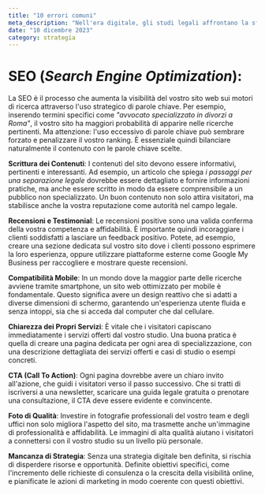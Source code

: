 ```yaml
---
title: "10 errori comuni"
meta_description: "Nell'era digitale, gli studi legali affrontano la sfida di distinguersi in un mercato sempre più affollato. Il marketing digitale si rivela quindi uno strumento indispensabile, non solo per aumentare la visibilità online, ma anche per costruire un marchio di fiducia e competenza. Tuttavia, senza una comprensione chiara di come navigare in questo ambito, gli studi legali possono facilmente incappare in errori che ne limitano l'efficacia. Ecco una guida dettagliata su come evitare questi errori e sfruttare al meglio il potenziale del marketing digitale."
date: "10 dicembre 2023"
category: strategia
---
```


# SEO (*Search Engine Optimization*):
La SEO è il processo che aumenta la visibilità del vostro sito web sui motori di ricerca attraverso l'uso strategico di parole chiave. Per esempio, inserendo termini specifici come *"avvocato specializzato in divorzi a Roma"*, il vostro sito ha maggiori probabilità di apparire nelle ricerche pertinenti. Ma attenzione: l'uso eccessivo di parole chiave può sembrare forzato e penalizzare il vostro ranking. È essenziale quindi bilanciare naturalmente il contenuto con le parole chiave scelte.

**Scrittura dei Contenuti**: I contenuti del sito devono essere informativi, pertinenti e interessanti. Ad esempio, un articolo che spiega *i passaggi per una separazione legale* dovrebbe essere dettagliato e fornire informazioni pratiche, ma anche essere scritto in modo da essere comprensibile a un pubblico non specializzato. Un buon contenuto non solo attira visitatori, ma stabilisce anche la vostra reputazione come autorità nel campo legale.

**Recensioni e Testimonial**: Le recensioni positive sono una valida conferma della vostra competenza e affidabilità. È importante quindi incoraggiare i clienti soddisfatti a lasciare un feedback positivo. Potete, ad esempio, creare una sezione dedicata sul vostro sito dove i clienti possono esprimere la loro esperienza, oppure utilizzare piattaforme esterne come Google My Business per raccogliere e mostrare queste recensioni.

**Compatibilità Mobile**: In un mondo dove la maggior parte delle ricerche avviene tramite smartphone, un sito web ottimizzato per mobile è fondamentale. Questo significa avere un design reattivo che si adatti a diverse dimensioni di schermo, garantendo un'esperienza utente fluida e senza intoppi, sia che si acceda dal computer che dal cellulare.

**Chiarezza dei Propri Servizi**: È vitale che i visitatori capiscano immediatamente i servizi offerti dal vostro studio. Una buona pratica è quella di creare una pagina dedicata per ogni area di specializzazione, con una descrizione dettagliata dei servizi offerti e casi di studio o esempi concreti.

**CTA (Call To Action)**: Ogni pagina dovrebbe avere un chiaro invito all'azione, che guidi i visitatori verso il passo successivo. Che si tratti di iscriversi a una newsletter, scaricare una guida legale gratuita o prenotare una consultazione, il CTA deve essere evidente e convincente.

**Foto di Qualità**: Investire in fotografie professionali del vostro team e degli uffici non solo migliora l'aspetto del sito, ma trasmette anche un'immagine di professionalità e affidabilità. Le immagini di alta qualità aiutano i visitatori a connettersi con il vostro studio su un livello più personale.

**Mancanza di Strategia**: Senza una strategia digitale ben definita, si rischia di disperdere risorse e opportunità. Definite obiettivi specifici, come l'incremento delle richieste di consulenza o la crescita della visibilità online, e pianificate le azioni di marketing in modo coerente con questi obiettivi.

